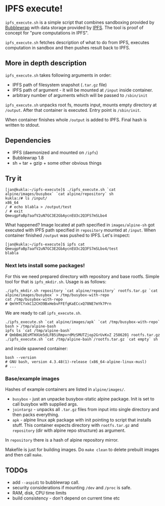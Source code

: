 IPFS execute!
=============

`ipfs_execute.sh` is a simple script that combines sandboxing provided
by [Bubblewrap](https://github.com/projectatomic/bubblewrap) with data
storage provided by [IPFS](https://ipfs.io/). The tool is proof of
concept for "pure computations in IPFS".

`ipfs_execute.sh` fetches description of what to do from IPFS, executes
computation in sandbox and then pushes result back to IPFS.

More in depth description
-------------------------

`ipfs_execute.sh` takes following arguments in order:
 * IPFS path of filesystem snapshot (`.tar.gz` file)
 * IPFS path of argument - it will be mounted at `/input` inside container.
 * arbitrary number of arguments which will be passed to `/sbin/init`

`ipfs_execute.sh` unpacks root fs, mounts input, mounts empty directory
at `/output`. After that container is executed. Entry point is `/sbin/init`.

When container finishes whole `/output` is added to IPFS. Final hash is
written to stdout.

Dependencies
------------

* IPFS (daemonized and mounted on `/ipfs`)
* Bubblewrap 1.8
* sh + tar + gzip + some other obvious things

Try it
------

    [jan@kukla:~/ipfs-execute]$ ./ipfs_execute.sh `cat alpine/images/busybox` `cat alpine/repository` sh
    kukla:/# ls /input/
    x86_64
    / # echo blabla > /output/test
    / # exit
    QmeugpFaBp7aafV2uN7GC3E2GbAycnEU3c2Q3FS7mSLbo4

What happened? Image located at path specified in `images/alpine-sh` got
executed with IPFS path specified in `repository` mounted at `/input`.
When container finished `/output` was pushed to IPFS. Let's inspect:

    [jan@kukla:~/ipfs-execute]$ ipfs cat QmeugpFaBp7aafV2uN7GC3E2GbAycnEU3c2Q3FS7mSLbo4/test
    blabla

### Next lets install some packages!

For this we need prepared directory with repository and base rootfs.
Simple tool for that is `ipfs_mkdir.sh`. Usage is as follows:

    ./ipfs_mkdir.sh repository `cat alpine/repository` rootfs.tar.gz `cat alpine/images/busybox` > /tmp/busybox-with-repo
    cat /tmp/busybox-with-repo
    # QmYHTCYxkC12CH39BxHebvFFEfgKaECcxQ78NE7mYk7Prn

We are ready to call `ipfs_execute.sh`.

    ./ipfs_execute.sh `cat alpine/images/apk` `cat /tmp/busybox-with-repo` bash > /tmp/alpine-bash
    ipfs ls `cat /tmp/alpine-bash`
    # QmbBmLDEsMTHXUe5dLFB5iRmpvrdMzSMUTZjop2GrUvKvZ 2586201 rootfs.tar.gz
    ./ipfs_execute.sh `cat /tmp/alpine-bash`/rootfs.tar.gz `cat empty` sh

and inside spawned container:

    bash --version
    # GNU bash, version 4.3.48(1)-release (x86_64-alpine-linux-musl)
    # ...


### Base/example images

Hashes of example containers are listed in `alpine/images/`.
 * `busybox` - just an unpacke busybox-static alpine package. Init is
   set to call busybox with supplied args.
 * `jointargz` - unpacks all `.tar.gz` files from input into single
   directory and then packs everything.
 * `apk` - alpine linux apk package with init pointing to script that
   installs stuff. This container expects directory with `rootfs.tar.gz`
   and `repository` (dir with alpine repo structure) as argument.

In `repository` there is a hash of alpine repository mirror.

Makefile is just for building images. Do `make clean` to delete prebuilt
images and then call `make`.

TODOs
-----

 * add `--aspid1` to bubblewrap call.
 * security considerations if mounting `/dev` and `/proc` is safe.
 * RAM, disk, CPU time limits
 * build consistency - don't depend on current time etc

